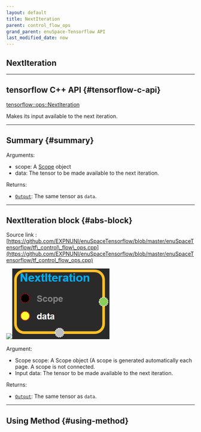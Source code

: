 ```yaml
--- 
layout: default 
title: NextIteration 
parent: control_flow_ops 
grand_parent: enuSpace-Tensorflow API 
last_modified_date: now 
--- 
```


## NextIteration

---

## tensorflow C++ API {#tensorflow-c-api}

[tensorflow::ops::NextIteration](https://www.tensorflow.org/api_docs/cc/class/tensorflow/ops/next-iteration.html)

Makes its input available to the next iteration.

---

## Summary {#summary}

Arguments:

* scope: A [Scope](https://www.tensorflow.org/api_docs/cc/class/tensorflow/scope.html#classtensorflow_1_1_scope) object
* data: The tensor to be made available to the next iteration.

Returns:

* [`Output`](https://www.tensorflow.org/api_docs/cc/class/tensorflow/output.html#classtensorflow_1_1_output): The same tensor as `data`.

---

## NextIteration block {#abs-block}

Source link :[https://github.com/EXPNUNI/enuSpaceTensorflow/blob/master/enuSpaceTensorflow/tf\_control\_flow\_ops.cpp](https://github.com/EXPNUNI/enuSpaceTensorflow/blob/master/enuSpaceTensorflow/tf_control_flow_ops.cpp)

![](./assets/tf_control_flow_ops/nextiteration1.png)![](/assets/control_flow_ops/nextiteration1.png)

Argument:

* Scope scope: A Scope object \(A scope is generated automatically each page. A scope is not connected.
* Input data: The tensor to be made available to the next iteration.

Returns:

* [`Output`](https://www.tensorflow.org/api_docs/cc/class/tensorflow/output.html#classtensorflow_1_1_output): The same tensor as `data`.

---

## Using Method {#using-method}



